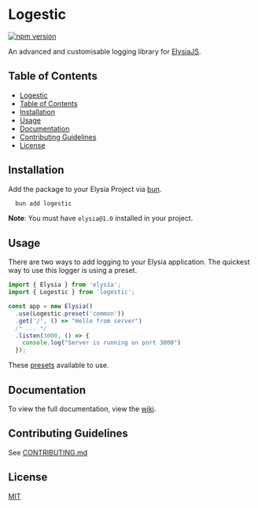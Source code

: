 # Logestic

[![npm version](https://badge.fury.io/js/logestic.svg)](https://badge.fury.io/js/logestic)

An advanced and customisable logging library for [ElysiaJS](https://elysiajs.com).

## Table of Contents

- [Logestic](#logestic)
- [Table of Contents](#table-of-contents)
- [Installation](#installation)
- [Usage](#usage)
- [Documentation](#documentation)
- [Contributing Guidelines](#contributing-guidelines)
- [License](#license)

## Installation

Add the package to your Elysia Project via [bun](https://bun.sh). 
```bash
  bun add logestic
```
**Note**: You must have `elysia@1.0` installed in your project.

## Usage

There are two ways to add logging to your Elysia application. The quickest way to use this logger is using a preset. 

```typescript
import { Elysia } from 'elysia';
import { Logestic } from 'logestic';

const app = new Elysia()
  .use(Logestic.preset('common'))
  .get('/', () => "Hello from server")
  /* ... */
  .listen(3000, () => {
    console.log("Server is running on port 3000")
  });
```

These [presets](https://github.com/cybercoder-naj/logestic/wiki/Presets) available to use. 

## Documentation

To view the full documentation, view the [wiki](https://github.com/cybercoder-naj/logestic/wiki/).

## Contributing Guidelines

See [CONTRIBUTING.md](./CONTRIBUTING.md)

## License

[MIT](./LICENSE)

